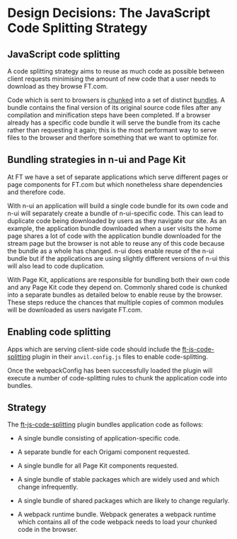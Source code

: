 # Design Decisions: The JavaScript Code Splitting Strategy


## JavaScript code splitting

A code splitting strategy aims to reuse as much code as possible between client requests minimising the amount of new code that a user needs to download as they browse FT.com.

Code which is sent to browsers is [chunked] into a set of distinct [bundles]. A bundle contains the final version of its original source code files after any compilation and minification steps have been completed. If a browser already has a specific code bundle it will serve the bundle from its cache rather than requesting it again; this is the most performant way to serve files to the browser and therfore something that we want to optimize for.


## Bundling strategies in n-ui and Page Kit

At FT we have a set of separate applications which serve different pages or page components for FT.com but which nonetheless share dependencies and therefore code.

With n-ui an application will build a single code bundle for its own code and n-ui will separately create a bundle of n-ui-specific code. This can lead to duplicate code being downloaded by users as they navigate our site. As an example, the application bundle downloaded when a user visits the home page shares a lot of code with the application bundle downloaded for the stream page but the browser is not able to reuse any of this code because the bundle as a whole has changed. n-ui does enable reuse of the n-ui bundle but if the applications are using slightly different versions of n-ui this will also lead to code duplication.

With Page Kit, applications are responsible for bundling both their own code and any Page Kit code they depend on. Commonly shared code is chunked into a separate bundles as detailed below to enable reuse by the browser. These steps reduce the chances that multiple copies of common modules will be downloaded as users navigate FT.com.


## Enabling code splitting

Apps which are serving client-side code should include the [ft-js-code-splitting] plugin in their `anvil.config.js` files to enable code-splitting.

Once the webpackConfig has been successfully loaded the plugin will execute a number of code-splitting rules to chunk the application code into bundles.


## Strategy

The [ft-js-code-splitting] plugin bundles application code as follows:

 - A single bundle consisting of application-specific code.

 - A separate bundle for each Origami component requested.

 - A single bundle for all Page Kit components requested.

 - A single bundle of stable packages which are widely used and which change infrequently.

 - A single bundle of shared packages which are likely to change regularly.

 - A webpack runtime bundle. Webpack generates a webpack runtime which contains all of the code webpack needs to load your chunked code in the browser.


[ft-js-code-splitting]:https://github.com/Financial-Times/anvil/tree/master/packages/dotcom-build-code-splitting
[chunked]:https://webpack.js.org/glossary/#c
[bundles]:https://webpack.js.org/glossary/#b

